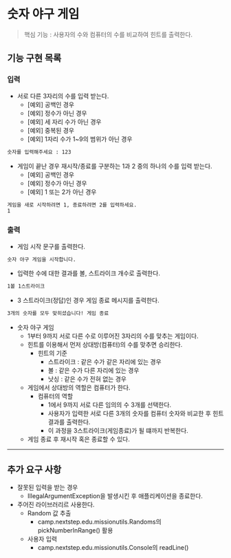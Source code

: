# 숫자 야구 게임

> 핵심 기능 : 사용자의 수와 컴퓨터의 수를 비교하여 힌트를 출력한다.

## 기능 구현 목록

### 입력

- 서로 다른 3자리의 수를 입력 받는다.
    - [예외] 공백인 경우
    - [예외] 정수가 아닌 경우
    - [예외] 세 자리 수가 아닌 경우
    - [예외] 중복된 경우
    - [예외] 1자리 수가 1~9의 범위가 아닌 경우 

```markdown
숫자를 입력해주세요 : 123
```

- 게임이 끝난 경우 재시작/종료를 구분하는 1과 2 중의 하나의 수를 입력 받는다.
    - [예외] 공백인 경우
    - [예외] 정수가 아닌 경우
    - [예외] 1 또는 2가 아닌 경우

```markdown
게임을 새로 시작하려면 1, 종료하려면 2를 입력하세요.
1
```

### 출력

- 게임 시작 문구를 출력한다.

```markdown
숫자 야구 게임을 시작합니다.
```

- 입력한 수에 대한 결과를 볼, 스트라이크 개수로 출력한다.

```markdown
1볼 1스트라이크
```

- 3 스트라이크(정답)인 경우 게임 종료 메시지를 출력한다.

```markdown
3개의 숫자를 모두 맞히셨습니다! 게임 종료
```

- 숫자 야구 게임
  - 1부터 9까지 서로 다른 수로 이루어진 3자리의 수를 맞추는 게임이다.
  - 힌트를 이용해서 먼저 상대방(컴퓨터)의 수를 맞추면 승리한다.
    - 힌트의 기준
      - 스트라이크 : 같은 수가 같은 자리에 있는 경우
      - 볼 : 같은 수가 다른 자리에 있는 경우
      - 낫싱 : 같은 수가 전혀 없는 경우
  - 게임에서 상대방의 역할은 컴퓨터가 한다.
    - 컴퓨터의 역할
      - 1에서 9까지 서로 다른 임의의 수 3개를 선택한다.
      - 사용자가 입력한 서로 다른 3개의 숫자를 컴퓨터 숫자와 비교한 후 힌트 결과를 출력한다.
      - 이 과정을 3스트라이크(게임종료)가 될 떄까지 반복한다.
  - 게임 종료 후 재시작 혹은 종료할 수 있다.

---

## 추가 요구 사항

- 잘못된 입력을 받는 경우
  - IllegalArgumentException을 발생시킨 후 애플리케이션을 종료한다.
- 주어진 라이브러리르 사용한다.
  - Random 값 추출
    - camp.nextstep.edu.missionutils.Randoms의 pickNumberInRange() 활용
  - 사용자 입력
    - camp.nextstep.edu.missionutils.Console의 readLine()